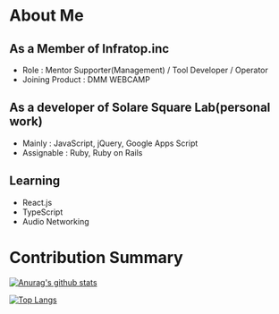 # About Me
## As a Member of Infratop.inc
- Role : Mentor Supporter(Management) / Tool Developer / Operator
- Joining Product : DMM WEBCAMP
## As a developer of Solare Square Lab(personal work)
- Mainly : JavaScript, jQuery, Google Apps Script
- Assignable : Ruby, Ruby on Rails
## Learning
- React.js
- TypeScript
- Audio Networking

# Contribution Summary
[![Anurag's github stats](https://github-readme-stats.vercel.app/api?username=solaretech&count_private=true&theme=graywhite)](https://github.com/anuraghazra/github-readme-stats)

[![Top Langs](https://github-readme-stats.vercel.app/api/top-langs/?username=solaretech&count_private=true&theme=graywhite)](https://github.com/anuraghazra/github-readme-stats)
